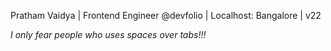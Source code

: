 Pratham Vaidya | Frontend Engineer @devfolio | Localhost: Bangalore | v22

*I only fear people who uses spaces over tabs!!!*
